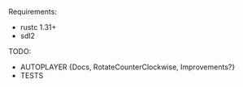 Requirements:
-    rustc 1.31+
-    sdl2

TODO:
-   AUTOPLAYER {Docs, RotateCounterClockwise, Improvements?}
-   TESTS

